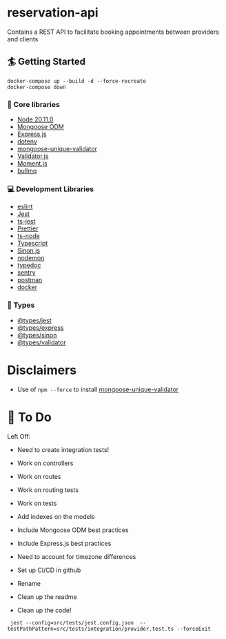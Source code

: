 # reservation-api

Contains a REST API to facilitate booking appointments between providers and clients

## 🏄 Getting Started

```
docker-compose up --build -d --force-recreate
docker-compose down
```

### 🔧 Core libraries

- [Node 20.11.0](https://nodejs.org/en)
- [Mongoose ODM](https://mongoosejs.com/)
- [Express.js](https://expressjs.com/)
- [dotenv](https://www.npmjs.com/package/dotenv)
- [mongoose-unique-validator](https://www.npmjs.com/package/mongoose-unique-validator)
- [Validator.js](https://github.com/validatorjs/validator.js)
- [Moment.js](https://momentjs.com)
- [bullmq](https://bullmq.io)

### 💻 Development Libraries

- [eslint](https://eslint.org)
- [Jest](https://jestjs.io)
- [ts-jest](https://www.npmjs.com/package/ts-jest)
- [Prettier](https://prettier.io)
- [ts-node](https://www.npmjs.com/package/ts-node)
- [Typescript](https://www.typescriptlang.org/)
- [Sinon.js](https://sinonjs.org)
- [nodemon](https://nodemon.io)
- [typedoc](https://typedoc.org)
- [sentry](https://docs.sentry.io/platforms/node/guides/express/?original_referrer=https%3A%2F%2Fwww.google.com%2F)
- [postman](https://www.postman.com)
- [docker](https://docs.docker.com/)

### 📛 Types

- [@types/jest](https://www.npmjs.com/package/@types/jest)
- [@types/express](https://www.npmjs.com/package/@types/express)
- [@types/sinon](https://www.npmjs.com/package/@types/sinon)
- [@types/validator](https://www.npmjs.com/package/@types/validator)

# Disclaimers

- Use of `npm --force` to install [mongoose-unique-validator](https://www.npmjs.com/package/mongoose-unique-validator)

# 🚧 To Do

Left Off:

- Need to create integration tests!

- Work on controllers
- Work on routes
- Work on routing tests

- Work on tests
- Add indexes on the models
- Include Mongoose ODM best practices
- Include Express.js best practices
- Need to account for timezone differences
- Set up CI/CD in github
- Rename
- Clean up the readme
- Clean up the code!

```
 jest --config=src/tests/jest.config.json  --testPathPattern=src/tests/integration/provider.test.ts --forceExit
```
